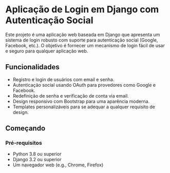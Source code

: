 # Aplicação de Login em Django com Autenticação Social

Este projeto é uma aplicação web baseada em Django que apresenta um sistema de login robusto com suporte para autenticação social (Google, Facebook, etc.). O objetivo é fornecer um mecanismo de login fácil de usar e seguro para qualquer aplicação web.

## Funcionalidades

- Registro e login de usuários com email e senha.
- Autenticação social usando OAuth para provedores como Google e Facebook.
- Redefinição de senha e verificação de conta via email.
- Design responsivo com Bootstrap para uma aparência moderna.
- Templates personalizáveis para se adequar a qualquer requisito de design.

## Começando

### Pré-requisitos

- Python 3.8 ou superior
- Django 3.2 ou superior
- Um navegador web (e.g., Chrome, Firefox)
